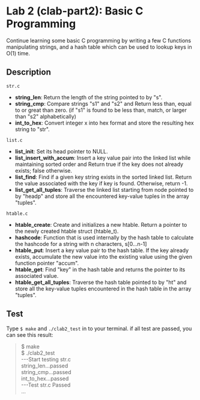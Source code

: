 # Lab 2 (clab-part2): Basic C Programming

Continue learning some basic C programming by writing a few C functions manipulating strings, and a hash table which can be used to lookup keys in O(1) time.

## Description

`str.c`

- **string_len**: Return the length of the string pointed to by "s".
- **string_cmp**: Compare strings "s1" and "s2" and Return less than, equal to or great than zero. (if "s1" is found to be less than, match, or larger than "s2" alphabetically)
- **int_to_hex**: Convert integer x into hex format and store the resulting hex string to "str".

`list.c`

- **list_init**: Set its head pointer to NULL.
- **list_insert_with_accum**: Insert a key value pair into the linked list while maintaining sorted order and Return true if the key does not already exists; false otherwise.
- **list_find**: Find if a given key string exists in the sorted linked list. Return the value associated with the key if key is found. Otherwise, return -1.
- **list_get_all_tuples**: Traverse the linked list starting from node pointed to by "headp" and store all the encountered key-value tuples in the array "tuples".

`htable.c`

- **htable_create**: Create and initializes a new htable. Return a pointer to the newly created htable struct (htable_t).
- **hashcode**: Function that is used internally by the hash table to calculate the hashcode for a string with n characters, s[0...n-1]
- **htable_put**: Insert a key value pair to the hash table. If the key already exists, accumulate the new value into the existing value using the given function pointer "accum".
- **htable_get**: Find "key" in the hash table and returns the pointer to its associated value.
- **htable_get_all_tuples**: Traverse the hash table pointed to by "ht" and store all the key-value tuples encountered in the hash table in the array "tuples".

## Test

Type `$ make` and `./clab2_test` in to your terminal.
if all test are passed, you can see this result:

> $ make <br/>
> $ ./clab2_test <br/>
> ---Start testing str.c <br/>
> string_len...passed <br/>
> string_cmp...passed <br/>
> int_to_hex...passed <br/>
> ---Test str.c Passed <br/>
> ...
